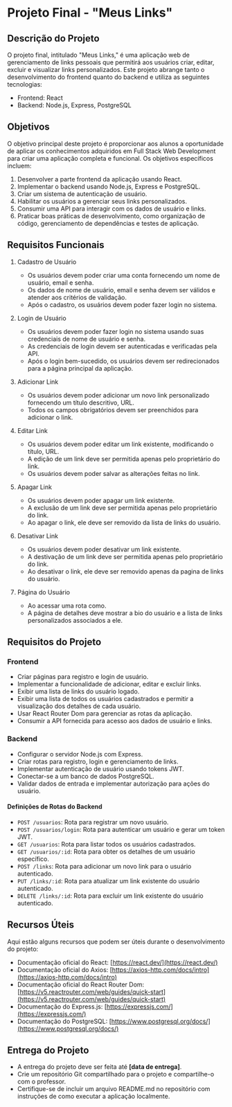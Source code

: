 # Projeto Final - "Meus Links"

## Descrição do Projeto

O projeto final, intitulado "Meus Links," é uma aplicação web de gerenciamento de links pessoais que permitirá aos usuários criar, editar, excluir e visualizar links personalizados. Este projeto abrange tanto o desenvolvimento do frontend quanto do backend e utiliza as seguintes tecnologias:

- Frontend: React
- Backend: Node.js, Express, PostgreSQL

## Objetivos

O objetivo principal deste projeto é proporcionar aos alunos a oportunidade de aplicar os conhecimentos adquiridos em Full Stack Web Development para criar uma aplicação completa e funcional. Os objetivos específicos incluem:

1. Desenvolver a parte frontend da aplicação usando React.
2. Implementar o backend usando Node.js, Express e PostgreSQL.
3. Criar um sistema de autenticação de usuário.
4. Habilitar os usuários a gerenciar seus links personalizados.
5. Consumir uma API para interagir com os dados de usuário e links.
6. Praticar boas práticas de desenvolvimento, como organização de código, gerenciamento de dependências e testes de aplicação.

## Requisitos Funcionais

1. Cadastro de Usuário
    - Os usuários devem poder criar uma conta fornecendo um nome de usuário, email e senha.
    - Os dados de nome de usuário, email e senha devem ser válidos e atender aos critérios de validação.
    - Após o cadastro, os usuários devem poder fazer login no sistema.

2. Login de Usuário
    - Os usuários devem poder fazer login no sistema usando suas credenciais de nome de usuário e senha.
    - As credenciais de login devem ser autenticadas e verificadas pela API.
    - Após o login bem-sucedido, os usuários devem ser redirecionados para a página principal da aplicação.

3. Adicionar Link
    - Os usuários devem poder adicionar um novo link personalizado fornecendo um título descritivo, URL.
    - Todos os campos obrigatórios devem ser preenchidos para adicionar o link.

4. Editar Link
    - Os usuários devem poder editar um link existente, modificando o título, URL.
    - A edição de um link deve ser permitida apenas pelo proprietário do link.
    - Os usuários devem poder salvar as alterações feitas no link.

5. Apagar Link
    - Os usuários devem poder apagar um link existente.
    - A exclusão de um link deve ser permitida apenas pelo proprietário do link.
    - Ao apagar o link, ele deve ser removido da lista de links do usuário.

6. Desativar Link
    - Os usuários devem poder desativar um link existente.
    - A destivação de um link deve ser permitida apenas pelo proprietário do link.
    - Ao desativar o link, ele deve ser removido apenas da pagina de links do usuário.

7. Página do Usuário
    - Ao acessar uma rota como.
    - A página de detalhes deve mostrar a bio do usuário e a lista de links personalizados associados a ele.


## Requisitos do Projeto


### Frontend

- Criar páginas para registro e login de usuário.
- Implementar a funcionalidade de adicionar, editar e excluir links.
- Exibir uma lista de links do usuário logado.
- Exibir uma lista de todos os usuários cadastrados e permitir a visualização dos detalhes de cada usuário.
- Usar React Router Dom para gerenciar as rotas da aplicação.
- Consumir a API fornecida para acesso aos dados de usuário e links.

### Backend

- Configurar o servidor Node.js com Express.
- Criar rotas para registro, login e gerenciamento de links.
- Implementar autenticação de usuário usando tokens JWT.
- Conectar-se a um banco de dados PostgreSQL.
- Validar dados de entrada e implementar autorização para ações do usuário.

#### Definições de Rotas do Backend

- `POST /usuarios`: Rota para registrar um novo usuário.
- `POST /usuarios/login`: Rota para autenticar um usuário e gerar um token JWT.
- `GET /usuarios`: Rota para listar todos os usuários cadastrados.
- `GET /usuarios/:id`: Rota para obter os detalhes de um usuário específico.
- `POST /links`: Rota para adicionar um novo link para o usuário autenticado.
- `PUT /links/:id`: Rota para atualizar um link existente do usuário autenticado.
- `DELETE /links/:id`: Rota para excluir um link existente do usuário autenticado.
 
## Recursos Úteis

Aqui estão alguns recursos que podem ser úteis durante o desenvolvimento do projeto:

- Documentação oficial do React: [https://react.dev/](https://react.dev/)
- Documentação oficial do Axios: [https://axios-http.com/docs/intro](https://axios-http.com/docs/intro)
- Documentação oficial do React Router Dom: [https://v5.reactrouter.com/web/guides/quick-start](https://v5.reactrouter.com/web/guides/quick-start)
- Documentação do Express.js: [https://expressjs.com/](https://expressjs.com/)
- Documentação do PostgreSQL: [https://www.postgresql.org/docs/](https://www.postgresql.org/docs/)

## Entrega do Projeto

- A entrega do projeto deve ser feita até **[data de entrega]**.
- Crie um repositório Git compartilhado para o projeto e compartilhe-o com o professor.
- Certifique-se de incluir um arquivo README.md no repositório com instruções de como executar a aplicação localmente.
